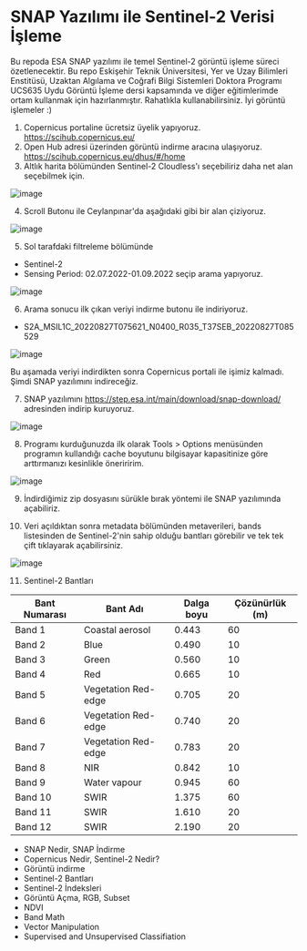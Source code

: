# SNAP Yazılımı ile Sentinel-2 Verisi İşleme
Bu repoda ESA SNAP yazılımı ile temel Sentinel-2 görüntü işleme süreci özetlenecektir. Bu repo Eskişehir Teknik Üniversitesi, Yer ve Uzay Bilimleri Enstitüsü, Uzaktan Algılama ve Coğrafi Bilgi Sistemleri Doktora Programı UCS635 Uydu Görüntü İşleme dersi kapsamında ve diğer eğitimlerimde ortam kullanmak için hazırlanmıştır. Rahatlıkla kullanabilirsiniz. İyi görüntü işlemeler :)

1. Copernicus portaline ücretsiz üyelik yapıyoruz. https://scihub.copernicus.eu/
2. Open Hub adresi üzerinden görüntü indirme aracına ulaşıyoruz. https://scihub.copernicus.eu/dhus/#/home
3. Altlık harita bölümünden Sentinel-2 Cloudless'ı seçebiliriz daha net alan seçebilmek için.

![image](https://user-images.githubusercontent.com/3392893/222094237-b111355b-ecfd-4d0c-8657-9da5a518f62e.png)

4. Scroll Butonu ile Ceylanpınar'da aşağıdaki gibi bir alan çiziyoruz.

![image](https://user-images.githubusercontent.com/3392893/222094591-685369ea-a021-4f06-9acd-b675958311e3.png)

5. Sol tarafdaki filtreleme bölümünde 
* Sentinel-2
* Sensing Period: 02.07.2022-01.09.2022 seçip arama yapıyoruz.

![image](https://user-images.githubusercontent.com/3392893/222095320-2dedd08c-b96b-4e8b-8b59-b103d6ca4c88.png)

6. Arama sonucu ilk çıkan veriyi indirme butonu ile indiriyoruz. 
* S2A_MSIL1C_20220827T075621_N0400_R035_T37SEB_20220827T085529

![image](https://user-images.githubusercontent.com/3392893/222095534-88b795bf-73f8-46f6-83ae-3f4a50395f5f.png)
 
Bu aşamada veriyi indirdikten sonra Copernicus portali ile işimiz kalmadı. Şimdi SNAP yazılımını indireceğiz.

7. SNAP yazılımını https://step.esa.int/main/download/snap-download/ adresinden indirip kuruyoruz.

![image](https://user-images.githubusercontent.com/3392893/222097296-f1b7a7e4-8bb4-409a-b63e-87c4346b7190.png)

8. Programı kurduğunuzda ilk olarak Tools > Options menüsünden programın kullandığı cache boyutunu bilgisayar kapasitinize göre arttırmanızı kesinlikle öneriririm. 

![image](https://user-images.githubusercontent.com/3392893/222098279-bf4277ff-15e2-4858-a8d2-60d2a821c6fe.png)

9. İndirdiğimiz zip dosyasını sürükle bırak yöntemi ile SNAP yazılımında açabiliriz.

10. Veri açıldıktan sonra metadata bölümünden metaverileri, bands listesinden de Sentinel-2'nin sahip olduğu bantları görebilir ve tek tek çift tıklayarak açabilirsiniz.

![image](https://user-images.githubusercontent.com/3392893/222108022-30650492-dd2a-4a56-9e15-0d439ac9c992.png)

11. Sentinel-2 Bantları

| Bant   Numarası | Bant Adı            | Dalga boyu | Çözünürlük (m) |
|-----------------|---------------------|------------|------------|
| ﻿Band 1          | Coastal aerosol     | 0.443      | 60         |
| Band 2          | Blue                | 0.490      | 10         |
| Band 3          | Green               | 0.560      | 10         |
| Band 4          | Red                 | 0.665      | 10         |
| Band 5          | Vegetation Red-edge | 0.705      | 20         |
| Band 6          | Vegetation Red-edge | 0.740      | 20         |
| Band 7          | Vegetation Red-edge | 0.783      | 20         |
| Band 8          | NIR                 | 0.842      | 10         |
| Band 9          | Water vapour        | 0.945      | 60         |
| Band 10         | SWIR                | 1.375      | 60         |
| Band 11         | SWIR                | 1.610      | 20         |
| Band 12         | SWIR                | 2.190      | 20         |


* SNAP Nedir, SNAP İndirme
* Copernicus Nedir, Sentinel-2 Nedir?
* Görüntü indirme
* Sentinel-2 Bantları
* Sentinel-2 İndeksleri
* Görüntü Açma, RGB, Subset
* NDVI
* Band Math
* Vector Manipulation
* Supervised and Unsupervised Classifiation
